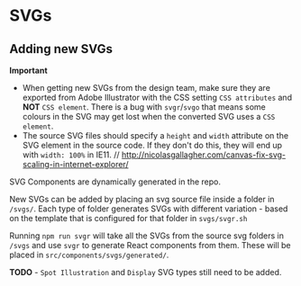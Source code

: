 # SVGs

## Adding new SVGs

**Important** 
- When getting new SVGs from the design team, make sure they are exported from Adobe Illustrator with the CSS setting `CSS attributes` and **NOT** `CSS element`. There is a bug with `svgr`/`svgo` that means some colours in the SVG may get lost when the converted SVG uses a `CSS element`.
- The source SVG files should specify a `height` and `width` attribute on the SVG element in the source code. If they don't do this, they will end up with `width: 100%` in IE11. // http://nicolasgallagher.com/canvas-fix-svg-scaling-in-internet-explorer/

SVG Components are dynamically generated in the repo.

New SVGs can be added by placing an svg source file inside a folder in `/svgs/`. Each type of folder generates SVGs with different variation - based on the template that is configured for that folder in `svgs/svgr.sh`


Running `npm run svgr` will take all the SVGs from the source svg folders in `/svgs` and use `svgr` to generate React components from them. These will be placed in `src/components/svgs/generated/`.

**TODO** - `Spot Illustration` and `Display` SVG types still need to be added.